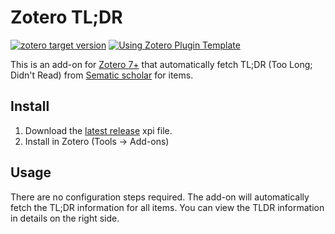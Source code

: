 # Zotero TL;DR

[![zotero target version](https://img.shields.io/badge/Zotero-7-red?style=flat-square&logo=zotero&logoColor=CC2936)](https://www.zotero.org)
[![Using Zotero Plugin Template](https://img.shields.io/badge/Using-Zotero%20Plugin%20Template-blue?style=flat-square&logo=github)](https://github.com/windingwind/zotero-plugin-template)

This is an add-on for [Zotero 7+](https://www.zotero.org) that automatically fetch TL;DR (Too Long; Didn't Read) from [Sematic scholar](https://www.semanticscholar.org) for items.

## Install

1. Download the [latest release](https://github.com/syt2/zotero-tldr/releases/latest/download/zotero-tldr.xpi) xpi file.
2. Install in Zotero (Tools -> Add-ons)

## Usage

There are no configuration steps required.
The add-on will automatically fetch the TL;DR information for all items.
You can view the TLDR information in details on the right side.
